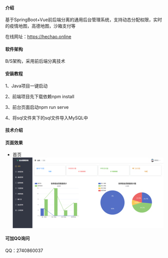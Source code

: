 #### 介绍

基于SpringBoot+Vue前后端分离的通用后台管理系统，支持动态分配权限，实时的疫情地图，高德地图，沙箱支付等

在线网址：https://hechao.online

#### 软件架构

B/S架构，采用前后端分离技术

#### 安装教程

1、Java项目一键启动

2、前端项目先下载依赖npm install

3、前台页面启动npm run serve

4、将sql文件夹下的sql文件导入MySQL中

#### 技术介绍

#### 页面效果

* 首页
![image](imgs/1.png)


#### 可加QQ询问

QQ：2740860037
